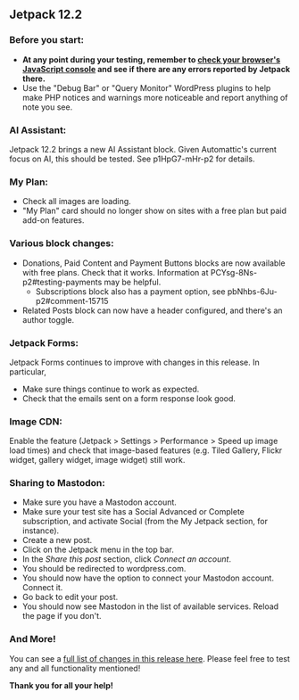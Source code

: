 ## Jetpack 12.2

### Before you start:

- **At any point during your testing, remember to [check your browser's JavaScript console](https://wordpress.org/support/article/using-your-browser-to-diagnose-javascript-errors/#step-3-diagnosis) and see if there are any errors reported by Jetpack there.**
- Use the "Debug Bar" or "Query Monitor" WordPress plugins to help make PHP notices and warnings more noticeable and report anything of note you see.

### AI Assistant:
Jetpack 12.2 brings a new AI Assistant block. Given Automattic's current focus on AI, this should be tested. See p1HpG7-mHr-p2 for details.

### My Plan:
- Check all images are loading.
- "My Plan" card should no longer show on sites with a free plan but paid add-on features.

### Various block changes:
- Donations, Paid Content and Payment Buttons blocks are now available with free plans. Check that it works. Information at PCYsg-8Ns-p2#testing-payments may be helpful.
  - Subscriptions block also has a payment option, see pbNhbs-6Ju-p2#comment-15715
- Related Posts block can now have a header configured, and there's an author toggle.

### Jetpack Forms:
Jetpack Forms continues to improve with changes in this release. In particular,

- Make sure things continue to work as expected.
- Check that the emails sent on a form response look good.

### Image CDN:
Enable the feature (Jetpack > Settings > Performance > Speed up image load times) and check that image-based features (e.g. Tiled Gallery, Flickr widget, gallery widget, image widget) still work.

### Sharing to Mastodon:
* Make sure you have a Mastodon account.
* Make sure your test site has a Social Advanced or Complete subscription, and activate Social (from the My Jetpack section, for instance).
* Create a new post.
* Click on the Jetpack menu in the top bar.
* In the _Share this post_ section, click _Connect an account_.
* You should be redirected to wordpress.com.
* You should now have the option to connect your Mastodon account. Connect it.
* Go back to edit your post.
* You should now see Mastodon in the list of available services. Reload the page if you don't.

### And More!

You can see a [full list of changes in this release here](https://github.com/Automattic/jetpack/blob/monthly/branch-2023-04-25/projects/plugins/jetpack/CHANGELOG.md). Please feel free to test any and all functionality mentioned! 

**Thank you for all your help!**
